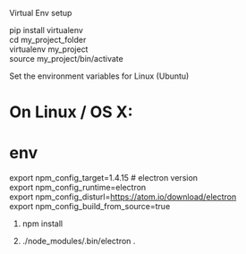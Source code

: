 Virtual Env setup

pip install virtualenv  
cd my_project_folder  
virtualenv my_project  
source my_project/bin/activate



Set the environment variables for Linux (Ubuntu) 

# On Linux / OS X:

# env
export npm_config_target=1.4.15 # electron version  
export npm_config_runtime=electron  
export npm_config_disturl=https://atom.io/download/electron  
export npm_config_build_from_source=true  




1. npm install

2. ./node_modules/.bin/electron .
